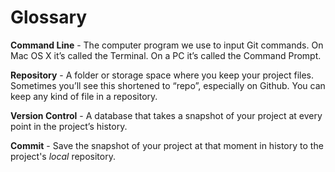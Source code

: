 # Glossary

**Command Line** - The computer program we use to input Git commands. On Mac OS X it’s called the Terminal. On a PC it’s called the Command Prompt. 

**Repository** - A folder or storage space where you keep your project files. Sometimes you’ll see this shortened to “repo”, especially on Github. You can keep any kind of file in a repository.

**Version Control** - A database that takes a snapshot of your project at every point in the project’s history.

**Commit**  - Save the snapshot of your project at that moment in history to the project's *local* repository. 


